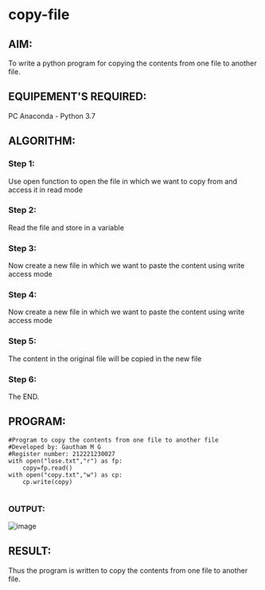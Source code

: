 # copy-file
## AIM:
To write a python program for copying the contents from one file to another file.
## EQUIPEMENT'S REQUIRED: 
PC
Anaconda - Python 3.7
## ALGORITHM: 
### Step 1:
Use open function to open the file in which we want to copy from and access it in read mode

### Step 2: 
Read the file and store in a variable
 
### Step 3: 
Now create a new file in which we want to paste the content using write access mode

### Step 4:  
Now create a new file in which we want to paste the content using write access mode

### Step 5: 
The content in the original file will be copied in the new file

### Step 6: 
The END.
## PROGRAM:
```
#Program to copy the contents from one file to another file
#Developed by: Gautham M G
#Register number: 212221230027
with open("lose.txt","r") as fp:
    copy=fp.read()
with open("copy.txt","w") as cp:
    cp.write(copy)
   
   ```

### OUTPUT:
![image](https://user-images.githubusercontent.com/94810884/153755391-2edb9ed9-633b-42f0-b2e5-219201611c1b.png)





## RESULT:
Thus the program is written to copy the contents from one file to another file.
